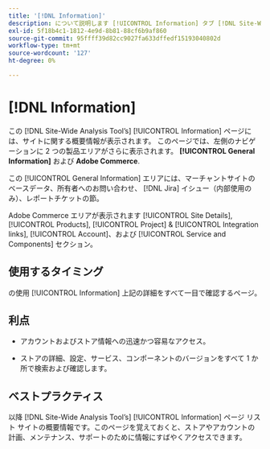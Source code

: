 ```yaml
---
title: '[!DNL Information]'
description: について説明します [!UICONTROL Information] タブ [!DNL Site-Wide Analysis Tool]使用するタイミング、メリットおよびベストプラクティスです。
exl-id: 5f18b4c1-1812-4e9d-8b81-88cf6b9af860
source-git-commit: 95ffff39d82cc9027fa633dffedf15193040802d
workflow-type: tm+mt
source-wordcount: '127'
ht-degree: 0%

---
```


# [!DNL Information]

この [!DNL Site-Wide Analysis Tool’s] [!UICONTROL Information] ページには、サイトに関する概要情報が表示されます。 このページでは、左側のナビゲーションに 2 つの製品エリアがさらに表示されます。 **[!UICONTROL General Information]** および **Adobe Commerce**.

この [!UICONTROL General Information] エリアには、マーチャントサイトのベースデータ、所有者へのお問い合わせ、 [!DNL Jira] イシュー（内部使用のみ）、レポートチケットの節。

Adobe Commerce エリアが表示されます [!UICONTROL Site Details], [!UICONTROL Products], [!UICONTROL Project] &amp; [!UICONTROL Integration links], [!UICONTROL Account]、および [!UICONTROL Service and Components] セクション。

## 使用するタイミング

の使用 [!UICONTROL Information] 上記の詳細をすべて一目で確認するページ。

## 利点

* アカウントおよびストア情報への迅速かつ容易なアクセス。

* ストアの詳細、設定、サービス、コンポーネントのバージョンをすべて 1 か所で検索および確認します。

## ベストプラクティス

以降 [!DNL Site-Wide Analysis Tool’s] [!UICONTROL Information] ページ リスト サイトの概要情報です。このページを覚えておくと、ストアやアカウントの計画、メンテナンス、サポートのために情報にすばやくアクセスできます。
